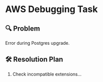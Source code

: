 # AWS Debugging Task
## 🔍 Problem
Error during Postgres upgrade.

## 🛠️ Resolution Plan
1. Check incompatible extensions...
